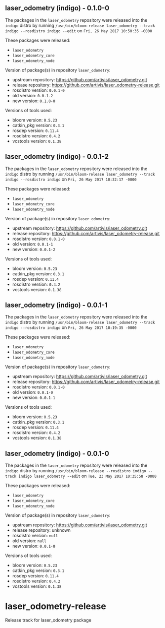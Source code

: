 ## laser_odometry (indigo) - 0.1.0-0

The packages in the `laser_odometry` repository were released into the `indigo` distro by running `/usr/bin/bloom-release laser_odometry --track indigo --rosdistro indigo --edit` on `Fri, 26 May 2017 10:50:35 -0000`

These packages were released:
- `laser_odometry`
- `laser_odometry_core`
- `laser_odometry_node`

Version of package(s) in repository `laser_odometry`:

- upstream repository: https://github.com/artivis/laser_odometry.git
- release repository: https://github.com/artivis/laser_odometry-release.git
- rosdistro version: `0.0.1-0`
- old version: `0.0.1-2`
- new version: `0.1.0-0`

Versions of tools used:

- bloom version: `0.5.23`
- catkin_pkg version: `0.3.1`
- rosdep version: `0.11.4`
- rosdistro version: `0.4.2`
- vcstools version: `0.1.38`


## laser_odometry (indigo) - 0.0.1-2

The packages in the `laser_odometry` repository were released into the `indigo` distro by running `/usr/bin/bloom-release laser_odometry --track indigo --rosdistro indigo` on `Fri, 26 May 2017 10:32:17 -0000`

These packages were released:
- `laser_odometry`
- `laser_odometry_core`
- `laser_odometry_node`

Version of package(s) in repository `laser_odometry`:

- upstream repository: https://github.com/artivis/laser_odometry.git
- release repository: https://github.com/artivis/laser_odometry-release.git
- rosdistro version: `0.0.1-0`
- old version: `0.0.1-1`
- new version: `0.0.1-2`

Versions of tools used:

- bloom version: `0.5.23`
- catkin_pkg version: `0.3.1`
- rosdep version: `0.11.4`
- rosdistro version: `0.4.2`
- vcstools version: `0.1.38`


## laser_odometry (indigo) - 0.0.1-1

The packages in the `laser_odometry` repository were released into the `indigo` distro by running `/usr/bin/bloom-release laser_odometry --track indigo --rosdistro indigo` on `Fri, 26 May 2017 10:19:35 -0000`

These packages were released:
- `laser_odometry`
- `laser_odometry_core`
- `laser_odometry_node`

Version of package(s) in repository `laser_odometry`:

- upstream repository: https://github.com/artivis/laser_odometry.git
- release repository: https://github.com/artivis/laser_odometry-release.git
- rosdistro version: `0.0.1-0`
- old version: `0.0.1-0`
- new version: `0.0.1-1`

Versions of tools used:

- bloom version: `0.5.23`
- catkin_pkg version: `0.3.1`
- rosdep version: `0.11.4`
- rosdistro version: `0.4.2`
- vcstools version: `0.1.38`


## laser_odometry (indigo) - 0.0.1-0

The packages in the `laser_odometry` repository were released into the `indigo` distro by running `/usr/bin/bloom-release --rosdistro indigo --track indigo laser_odometry --edit` on `Tue, 23 May 2017 10:35:58 -0000`

These packages were released:
- `laser_odometry`
- `laser_odometry_core`
- `laser_odometry_node`

Version of package(s) in repository `laser_odometry`:

- upstream repository: https://github.com/artivis/laser_odometry.git
- release repository: unknown
- rosdistro version: `null`
- old version: `null`
- new version: `0.0.1-0`

Versions of tools used:

- bloom version: `0.5.23`
- catkin_pkg version: `0.3.1`
- rosdep version: `0.11.4`
- rosdistro version: `0.4.2`
- vcstools version: `0.1.38`


# laser_odometry-release
Release track for laser_odometry package

